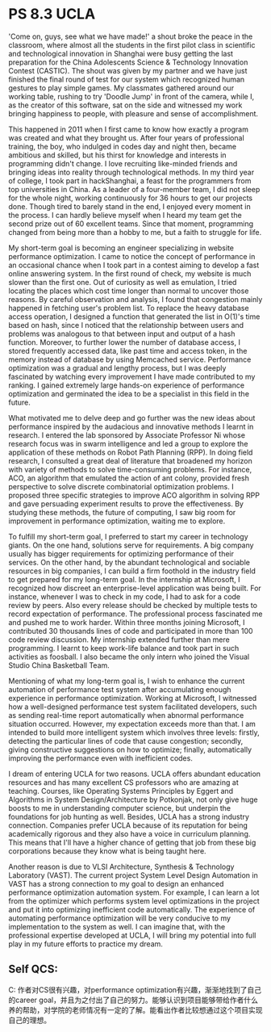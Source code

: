 # PS 8.3 UCLA

'Come on, guys, see what we have made!' a shout broke the peace in the classroom, where almost all the students in the first pilot class in scientific and technological innovation in Shanghai were busy getting the last preparation for the China Adolescents Science & Technology Innovation Contest (CASTIC). The shout was given by my partner and we have just finished the final round of test for our system which recognized human gestures to play simple games. My classmates gathered around our working table, rushing to try 'Doodle Jump' in front of the camera, while I, as the creator of this software, sat on the side and witnessed my work bringing happiness to people, with pleasure and sense of accomplishment.

This happened in 2011 when I first came to know how exactly a program was created and what they brought us. After four years of professional training, the boy, who indulged in codes day and night then, became ambitious and skilled, but his thirst for knowledge and interests in programming didn't change. I love recruiting like-minded friends and bringing ideas into reality through technological methods. In my third year of college, I took part in hackShanghai, a feast for the programmers from top universities in China. As a leader of a four-member team, I did not sleep for the whole night, working continuously for 36 hours to get our projects done. Though tired to barely stand in the end, I enjoyed every moment in the process. I can hardly believe myself when I heard my team get the second prize out of 60 excellent teams. Since that moment, programming changed from being more than a hobby to me, but a faith to struggle for life.

My short-term goal is becoming an engineer specializing in website performance optimization. I came to notice the concept of performance in an occasional chance when I took part in a contest aiming to develop a fast online answering system. In the first round of check, my website is much slower than the first one. Out of curiosity as well as emulation, I tried locating the places which cost time longer than normal to uncover those reasons. By careful observation and analysis, I found that congestion mainly happened in fetching user's problem list. To replace the heavy database access operation, I designed a function that generated the list in O(1)'s time based on hash, since I noticed that the relationship between users and problems was analogous to that between input and output of a hash function. Moreover, to further lower the number of database access, I stored frequently accessed data, like past time and access token, in the memory instead of database by using Memcached service. Performance optimization was a gradual and lengthy process, but I was deeply fascinated by watching every improvement I have made contributed to my ranking. I gained extremely large hands-on experience of performance optimization and germinated the idea to be a specialist in this field in the future.

What motivated me to delve deep and go further was the new ideas about performance inspired by the audacious and innovative methods I learnt in research. I entered the lab sponsored by Associate Professor Ni whose research focus was in swarm intelligence and led a group to explore the application of these methods on Robot Path Planning (RPP). In doing field research, I consulted a great deal of literature that broadened my horizon with variety of methods to solve time-consuming problems. For instance, ACO, an algorithm that emulated the action of ant colony, provided fresh perspective to solve discrete combinatorial optimization problems. I proposed three specific strategies to improve ACO algorithm in solving RPP and gave persuading experiment results to prove the effectiveness. By studying these methods, the future of computing, I saw big room for improvement in performance optimization, waiting me to explore.

To fulfill my short-term goal, I preferred to start my career in technology giants. On the one hand, solutions serve for requirements. A big company usually has bigger requirements for optimizing performance of their services. On the other hand, by the abundant technological and sociable resources in big companies, I can build a firm foothold in the industry field to get prepared for my long-term goal. In the internship at Microsoft, I recognized how discreet an enterprise-level application was being built. For instance, whenever I was to check in my code, I had to ask for a code review by peers. Also every release should be checked by multiple tests to record expectation of performance. The professional process fascinated me and pushed me to work harder. Within three months joining Microsoft, I contributed 30 thousands lines of code and participated in more than 100 code review discussion. My internship extended further than mere programming. I learnt to keep work-life balance and took part in such activities as foosball. I also became the only intern who joined the Visual Studio China Basketball Team.

Mentioning of what my long-term goal is, I wish to enhance the current automation of performance test system after accumulating enough experience in performance optimization. Working at Microsoft, I witnessed how a well-designed performance test system facilitated developers, such as sending real-time report automatically when abnormal performance situation occurred. However, my expectation exceeds more than that. I am intended to build more intelligent system which involves three levels: firstly, detecting the particular lines of code that cause congestion; secondly, giving constructive suggestions on how to optimize; finally, automatically improving the performance even with inefficient codes.

I dream of entering UCLA for two reasons. UCLA offers abundant education resources and has many excellent CS professors who are amazing at teaching. Courses, like Operating Systems Principles by Eggert and Algorithms in System Design/Architecture by Potkonjak, not only give huge boosts to me in understanding computer science, but underpin the foundations for job hunting as well. Besides, UCLA has a strong industry connection. Companies prefer UCLA because of its reputation for being academically rigorous and they also have a voice in curriculum planning. This means that I'll have a higher chance of getting that job from these big corporations because they know what is being taught here.

Another reason is due to VLSI Architecture, Synthesis & Technology Laboratory (VAST). The current project System Level Design Automation in VAST has a strong connection to my goal to design an enhanced performance optimization automation system. For example, I can learn a lot from the optimizer which performs system level optimizations in the project and put it into optimizing inefficient code automatically. The experience of automating performance optimization will be very conducive to my implementation to the system as well. I can imagine that, with the professional expertise developed at UCLA, I will bring my potential into full play in my future efforts to practice my dream.


## Self QCS:

C: 作者对CS很有兴趣，对performance optimization有兴趣，渐渐地找到了自己的career goal，并且为之付出了自己的努力。能够认识到项目能够带给作者什么养的帮助，对学院的老师情况有一定的了解。能看出作者比较想通过这个项目实现自己的理想。
